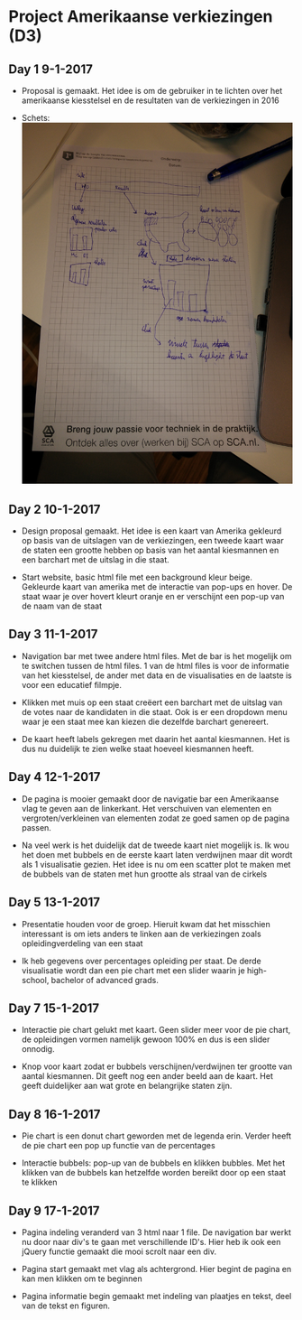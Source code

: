 # Project Amerikaanse verkiezingen (D3)

## Day 1 9-1-2017

* Proposal is gemaakt. Het idee is om de gebruiker in te lichten over het amerikaanse kiesstelsel en de resultaten van de
verkiezingen in 2016

* Schets: ![](doc/schets.jpg)

## Day 2 10-1-2017

* Design proposal gemaakt. Het idee is een kaart van Amerika gekleurd op basis van de uitslagen van de verkiezingen,
 een tweede kaart waar de staten een grootte hebben op basis van het aantal kiesmannen en een barchart met de uitslag in die staat.

* Start website, basic html file met een background kleur beige. Gekleurde kaart van amerika met de interactie van pop-ups en hover. De staat waar je over hovert kleurt oranje en er verschijnt een pop-up van de naam van de staat

## Day 3 11-1-2017
* Navigation bar met twee andere html files. Met de bar is het mogelijk om te switchen tussen de html files. 1 van de html files is voor de informatie van het kiesstelsel, de ander met data en de visualisaties en de laatste is voor een educatief filmpje.

* Klikken met muis op een staat creëert een barchart met de uitslag van de votes naar de kandidaten in die staat. Ook is er een dropdown menu waar je een staat mee kan kiezen die dezelfde barchart genereert.

* De kaart heeft labels gekregen met daarin het aantal kiesmannen. Het is dus nu duidelijk te zien welke staat hoeveel kiesmannen heeft.

## Day 4 12-1-2017
* De pagina is mooier gemaakt door de navigatie bar een Amerikaanse vlag te geven aan de linkerkant. Het verschuiven van elementen en vergroten/verkleinen van elementen zodat ze goed samen op de pagina passen.

* Na veel werk is het duidelijk dat de tweede kaart niet mogelijk is. Ik wou het doen met bubbels en de eerste kaart laten verdwijnen maar dit wordt als 1 visualisatie gezien. Het idee is nu om een scatter plot te maken met de bubbels van de staten met hun grootte als straal van de cirkels


## Day 5 13-1-2017

* Presentatie houden voor de groep. Hieruit kwam dat het misschien interessant is om iets anders te linken aan de verkiezingen zoals opleidingverdeling van een staat

* Ik heb gegevens over percentages opleiding per staat. De derde visualisatie wordt dan een pie chart met een slider
waarin je high-school, bachelor of advanced grads.

## Day 7 15-1-2017

* Interactie pie chart gelukt met kaart. Geen slider meer voor de pie chart, de opleidingen vormen namelijk gewoon 100% en dus is een slider onnodig.

* Knop voor kaart zodat er bubbels verschijnen/verdwijnen ter grootte van aantal kiesmannen. Dit geeft nog een ander beeld aan de kaart. Het geeft duidelijker aan wat grote en belangrijke staten zijn.

## Day 8 16-1-2017

* Pie chart is een donut chart geworden met de legenda erin. Verder heeft de pie chart een pop up functie van de percentages

* Interactie bubbels: pop-up van de bubbels en klikken bubbles. Met het klikken van de bubbels kan hetzelfde worden bereikt door op een staat te klikken

## Day 9 17-1-2017
* Pagina indeling veranderd van 3 html naar 1 file. De navigation bar werkt nu door naar div's te gaan met verschillende ID's. Hier heb ik ook een jQuery functie gemaakt die mooi scrolt naar een div.

* Pagina start gemaakt met vlag als achtergrond. Hier begint de pagina en kan men klikken om te beginnen

* Pagina informatie begin gemaakt met indeling van plaatjes en tekst, deel van de tekst en figuren.
